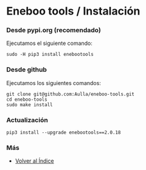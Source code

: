 # Eneboo tools / Instalación

### Desde pypi.org (recomendado)

Ejecutamos el siguiente comando:

```console
sudo -H pip3 install enebootools
```

### Desde github

Ejecutamos los siguientes comandos:

```console
git clone git@github.com:Aulla/eneboo-tools.git
cd eneboo-tools
sudo make install
```

### Actualización

```
pip3 install --upgrade enebootools==2.0.18
```

### Más

- [Volver al Índice](./index.md)
